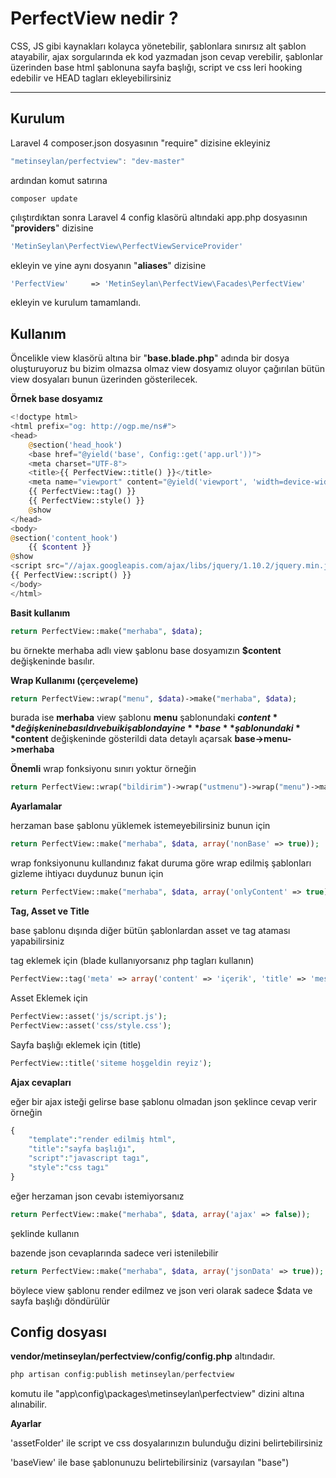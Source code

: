 PerfectView nedir ?
=====================


CSS, JS gibi kaynakları kolayca yönetebilir, şablonlara sınırsız alt şablon atayabilir, ajax sorgularında ek kod yazmadan json cevap verebilir, şablonlar üzerinden base html şablonuna sayfa başlığı, script ve css leri hooking edebilir ve HEAD tagları ekleyebilirsiniz

----------


Kurulum
---------
Laravel 4 composer.json dosyasının "require" dizisine ekleyiniz
```js
"metinseylan/perfectview": "dev-master"
```
ardından komut satırına
```composer
composer update
```
çılıştırdıktan sonra Laravel 4 config klasörü altındaki app.php dosyasının "**providers**" dizisine
```php
'MetinSeylan\PerfectView\PerfectViewServiceProvider'
```
ekleyin ve yine aynı dosyanın "**aliases**" dizisine
```php
'PerfectView'     => 'MetinSeylan\PerfectView\Facades\PerfectView'
```
ekleyin ve kurulum tamamlandı.


Kullanım
---------

Öncelikle view klasörü altına bir "**base.blade.php**" adında bir dosya oluşturuyoruz bu bizim olmazsa olmaz view dosyamız oluyor çağırılan bütün view dosyaları bunun üzerinden gösterilecek.

**Örnek base dosyamız**

```php
<!doctype html>
<html prefix="og: http://ogp.me/ns#">
<head>
    @section('head_hook')
    <base href="@yield('base', Config::get('app.url'))">
    <meta charset="UTF-8">
    <title>{{ PerfectView::title() }}</title>
    <meta name="viewport" content="@yield('viewport', 'width=device-width, initial-scale=1')">
    {{ PerfectView::tag() }}
    {{ PerfectView::style() }}
    @show
</head>
<body>
@section('content_hook')
    {{ $content }}
@show
<script src="//ajax.googleapis.com/ajax/libs/jquery/1.10.2/jquery.min.js"></script>
{{ PerfectView::script() }} 
</body>
</html>
```

**Basit kullanım**

```php
return PerfectView::make("merhaba", $data);
```
bu örnekte merhaba adlı view şablonu base dosyamızın **$content** değişkeninde basılır.

**Wrap Kullanımı (çerçeveleme)**

```php
return PerfectView::wrap("menu", $data)->make("merhaba", $data);
```
burada ise **merhaba** view şablonu **menu** şablonundaki **$content** değişkenine basıldı ve bu iki şablonda yine **base** şablonundaki **$content** değişkeninde gösterildi
data detaylı açarsak **base->menu->merhaba**

**Önemli**
wrap fonksiyonu sınırı yoktur örneğin
```php
return PerfectView::wrap("bildirim")->wrap("ustmenu")->wrap("menu")->make("merhaba");
```

**Ayarlamalar**

herzaman base şablonu yüklemek istemeyebilirsiniz bunun için

```php
return PerfectView::make("merhaba", $data, array('nonBase' => true));
```

wrap fonksiyonunu kullandınız fakat duruma göre wrap edilmiş şablonları gizleme ihtiyacı duydunuz bunun için
```php
return PerfectView::make("merhaba", $data, array('onlyContent' => true));
```

**Tag, Asset ve Title**

base şablonu dışında diğer bütün şablonlardan asset ve tag ataması yapabilirsiniz

tag eklemek için (blade kullanıyorsanız php tagları kullanın)
```php
PerfectView::tag('meta' => array('content' => 'içerik', 'title' => 'mesela'));
```
Asset Eklemek için
```php
PerfectView::asset('js/script.js');
PerfectView::asset('css/style.css');
```
Sayfa başlığı eklemek için (title)
```php
PerfectView::title('siteme hoşgeldin reyiz');
```

**Ajax cevapları**

eğer bir ajax isteği gelirse base şablonu olmadan json şeklince cevap verir örneğin

```php
{   
    "template":"render edilmiş html",
    "title":"sayfa başlığı",
    "script":"javascript tagı",
    "style":"css tagı"
}
```
eğer herzaman json cevabı istemiyorsanız
```php
return PerfectView::make("merhaba", $data, array('ajax' => false));
```
şeklinde kullanın

bazende json cevaplarında sadece veri istenilebilir 
```php
return PerfectView::make("merhaba", $data, array('jsonData' => true));
```
böylece view şablonu render edilmez ve json veri olarak sadece $data ve sayfa başlığı döndürülür

**Config dosyası**
---------
**vendor/metinseylan/perfectview/config/config.php** altındadır.
```php
php artisan config:publish metinseylan/perfectview
```
komutu ile "app\config\packages\metinseylan\perfectview" dizini altına alınabilir.

**Ayarlar**

'assetFolder' ile script ve css dosyalarınızın bulunduğu dizini belirtebilirsiniz

'baseView' ile base şablonunuzu belirtebilirsiniz (varsayılan "base")

